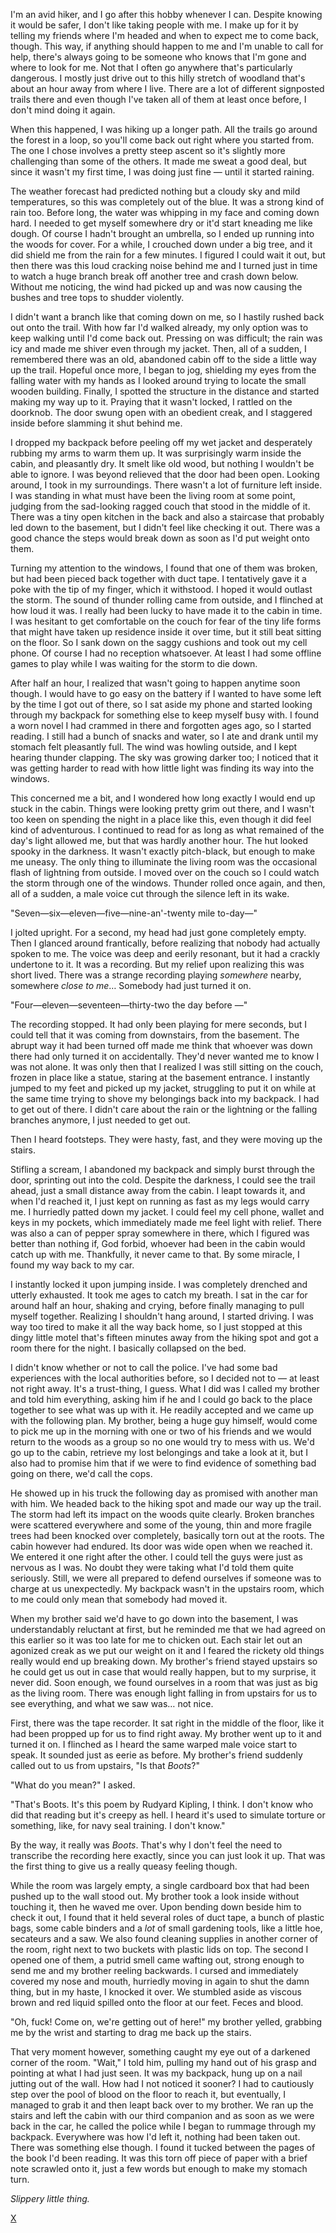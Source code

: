 I'm an avid hiker, and I go after this hobby whenever I can. Despite knowing it would be safer, I don't like taking people with me. I make up for it by telling my friends where I'm headed and when to expect me to come back, though. This way, if anything should happen to me and I'm unable to call for help, there's always going to be someone who knows that I'm gone and where to look for me. Not that I often go anywhere that's particularly dangerous. I mostly just drive out to this hilly stretch of woodland that's about an hour away from where I live. There are a lot of different signposted trails there and even though I've taken all of them at least once before, I don't mind doing it again. 

When this happened, I was hiking up a longer path. All the trails go around the forest in a loop, so you'll come back out right where you started from. The one I chose involves a pretty steep ascent so it's slightly more challenging than some of the others. It made me sweat a good deal, but since it wasn't my first time, I was doing just fine — until it started raining. 

The weather forecast had predicted nothing but a cloudy sky and mild temperatures, so this was completely out of the blue. It was a strong kind of rain too. Before long, the water was whipping in my face and coming down hard. I needed to get myself somewhere dry or it'd start kneading me like dough. Of course I hadn't brought an umbrella, so I ended up running into the woods for cover. For a while, I crouched down under a big tree, and it did shield me from the rain for a few minutes. I figured I could wait it out, but then there was this loud cracking noise behind me and I turned just in time to watch a huge branch break off another tree and crash down below. Without me noticing, the wind had picked up and was now causing the bushes and tree tops to shudder violently. 

I didn't want a branch like that coming down on me, so I hastily rushed back out onto the trail. With how far I'd walked already, my only option was to keep walking until I'd come back out. Pressing on was difficult; the rain was icy and made me shiver even through my jacket. Then, all of a sudden, I remembered there was an old, abandoned cabin off to the side a little way up the trail. Hopeful once more, I began to jog, shielding my eyes from the falling water with my hands as I looked around trying to locate the small wooden building. Finally, I spotted the structure in the distance and started making my way up to it. Praying that it wasn't locked, I rattled on the doorknob. The door swung open with an obedient creak, and I staggered inside before slamming it shut behind me. 

I dropped my backpack before peeling off my wet jacket and desperately rubbing my arms to warm them up. It was surprisingly warm inside the cabin, and pleasantly dry. It smelt like old wood, but nothing I wouldn't be able to ignore. I was beyond relieved that the door had been open. Looking around, I took in my surroundings. There wasn't a lot of furniture left inside. I was standing in what must have been the living room at some point, judging from the sad-looking ragged couch that stood in the middle of it. There was a tiny open kitchen in the back and also a staircase that probably led down to the basement, but I didn't feel like checking it out. There was a good chance the steps would break down as soon as I'd put weight onto them. 

Turning my attention to the windows, I found that one of them was broken, but had been pieced back together with duct tape. I tentatively gave it a poke with the tip of my finger, which it withstood. I hoped it would outlast the storm. The sound of thunder rolling came from outside, and I flinched at how loud it was. I really had been lucky to have made it to the cabin in time. I was hesitant to get comfortable on the couch for fear of the tiny life forms that might have taken up residence inside it over time, but it still beat sitting on the floor. So I sank down on the saggy cushions and took out my cell phone. Of course I had no reception whatsoever. At least I had some offline games to play while I was waiting for the storm to die down. 

After half an hour, I realized that wasn't going to happen anytime soon though. I would have to go easy on the battery if I wanted to have some left by the time I got out of there, so I sat aside my phone and started looking through my backpack for something else to keep myself busy with. I found a worn novel I had crammed in there and forgotten ages ago, so I started reading. I still had a bunch of snacks and water, so I ate and drank until my stomach felt pleasantly full. The wind was howling outside, and I kept hearing thunder clapping. The sky was growing darker too; I noticed that it was getting harder to read with how little light was finding its way into the windows. 

This concerned me a bit, and I wondered how long exactly I would end up stuck in the cabin. Things were looking pretty grim out there, and I wasn't too keen on spending the night in a place like this, even though it did feel kind of adventurous. I continued to read for as long as what remained of the day's light allowed me, but that was hardly another hour. The hut looked spooky in the darkness. It wasn't exactly pitch-black, but enough to make me uneasy. The only thing to illuminate the living room was the occasional flash of lightning from outside. I moved over on the couch so I could watch the storm through one of the windows. Thunder rolled once again, and then, all of a sudden, a male voice cut through the silence left in its wake. 

"Seven—six—eleven—five—nine-an'-twenty mile to-day—" 

I jolted upright. For a second, my head had just gone completely empty. Then I glanced around frantically, before realizing that nobody had actually spoken to me. The voice was deep and eerily resonant, but it had a crackly undertone to it. It was a recording. But my relief upon realizing this was short lived. There was a strange recording playing *somewhere* nearby, somewhere *close to me*… Somebody had just turned it on. 

"Four—eleven—seventeen—thirty-two the day before —"

The recording stopped. It had only been playing for mere seconds, but I could tell that it was coming from downstairs, from the basement. The abrupt way it had been turned off made me think that whoever was down there had only turned it on accidentally. They'd never wanted me to know I was not alone. It was only then that I realized I was still sitting on the couch, frozen in place like a statue, staring at the basement entrance. I instantly jumped to my feet and picked up my jacket, struggling to put it on while at the same time trying to shove my belongings back into my backpack. I had to get out of there. I didn't care about the rain or the lightning or the falling branches anymore, I just needed to get out. 

Then I heard footsteps. They were hasty, fast, and they were moving up the stairs. 

Stifling a scream, I abandoned my backpack and simply burst through the door, sprinting out into the cold. Despite the darkness, I could see the trail ahead, just a small distance away from the cabin. I leapt towards it, and when I'd reached it, I just kept on running as fast as my legs would carry me. I hurriedly patted down my jacket. I could feel my cell phone, wallet and keys in my pockets, which immediately made me feel light with relief. There was also a can of pepper spray somewhere in there, which I figured was better than nothing if, God forbid, whoever had been in the cabin would catch up with me. Thankfully, it never came to that. By some miracle, I found my way back to my car.

I instantly locked it upon jumping inside. I was completely drenched and utterly exhausted. It took me ages to catch my breath. I sat in the car for around half an hour, shaking and crying, before finally managing to pull myself together. Realizing I shouldn't hang around, I started driving. I was way too tired to make it all the way back home, so I just stopped at this dingy little motel that's fifteen minutes away from the hiking spot and got a room there for the night. I basically collapsed on the bed. 

I didn't know whether or not to call the police. I've had some bad experiences with the local authorities before, so I decided not to — at least not right away. It's a trust-thing, I guess. What I did was I called my brother and told him everything, asking him if he and I could go back to the place together to see what was up with it. He readily accepted and we came up with the following plan. My brother, being a huge guy himself, would come to pick me up in the morning with one or two of his friends and we would return to the woods as a group so no one would try to mess with us. We'd go up to the cabin, retrieve my lost belongings and take a look at it, but I also had to promise him that if we were to find evidence of something bad going on there, we'd call the cops. 

He showed up in his truck the following day as promised with another man with him. We headed back to the hiking spot and made our way up the trail. The storm had left its impact on the woods quite clearly. Broken branches were scattered everywhere and some of the young, thin and more fragile trees had been knocked over completely, basically torn out at the roots. The cabin however had endured. Its door was wide open when we reached it. We entered it one right after the other. I could tell the guys were just as nervous as I was. No doubt they were taking what I'd told them quite seriously. Still, we were all prepared to defend ourselves if someone was to charge at us unexpectedly. My backpack wasn't in the upstairs room, which to me could only mean that somebody had moved it. 

When my brother said we'd have to go down into the basement, I was understandably reluctant at first, but he reminded me that we had agreed on this earlier so it was too late for me to chicken out. Each stair let out an agonized creak as we put our weight on it and I feared the rickety old things really would end up breaking down. My brother's friend stayed upstairs so he could get us out in case that would really happen, but to my surprise, it never did. Soon enough, we found ourselves in a room that was just as big as the living room. There was enough light falling in from upstairs for us to see everything, and what we saw was… not nice. 

First, there was the tape recorder. It sat right in the middle of the floor, like it had been propped up for us to find right away. My brother went up to it and turned it on. I flinched as I heard the same warped male voice start to speak. It sounded just as eerie as before. My brother's friend suddenly called out to us from upstairs, "Is that *Boots*?"

"What do you mean?" I asked.

"That's Boots. It's this poem by Rudyard Kipling, I think. I don't know who did that reading but it's creepy as hell. I heard it's used to simulate torture or something, like, for navy seal training. I don't know." 

By the way, it really was *Boots*. That's why I don't feel the need to transcribe the recording here exactly, since you can just look it up. That was the first thing to give us a really queasy feeling though. 

While the room was largely empty, a single cardboard box that had been pushed up to the wall stood out. My brother took a look inside without touching it, then he waved me over. Upon bending down beside him to check it out, I found that it held several roles of duct tape, a bunch of plastic bags, some cable binders and a *lot* of small gardening tools, like a little hoe, secateurs and a saw. We also found cleaning supplies in another corner of the room, right next to two buckets with plastic lids on top. The second I opened one of them, a putrid smell came wafting out, strong enough to send me and my brother reeling backwards. I cursed and immediately covered my nose and mouth, hurriedly moving in again to shut the damn thing, but in my haste, I knocked it over. We stumbled aside as viscous brown and red liquid spilled onto the floor at our feet. Feces and blood. 

"Oh, fuck! Come on, we're getting out of here!" my brother yelled, grabbing me by the wrist and starting to drag me back up the stairs.

That very moment however, something caught my eye out of a darkened corner of the room. "Wait," I told him, pulling my hand out of his grasp and pointing at what I had just seen. It was my backpack, hung up on a nail jutting out of the wall. How had I not noticed it sooner? I had to cautiously step over the pool of blood on the floor to reach it, but eventually, I managed to grab it and then leapt back over to my brother. We ran up the stairs and left the cabin with our third companion and as soon as we were back in the car, he called the police while I began to rummage through my backpack. Everywhere was how I'd left it, nothing had been taken out. There was something else though. I found it tucked between the pages of the book I'd been reading. It was this torn off piece of paper with a brief note scrawled onto it, just a few words but enough to make my stomach turn.

*Slippery little thing.*

[X](https://www.reddit.com/r/CrypticPark?utm_medium=android_app&utm_source=share)